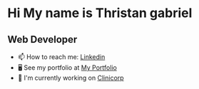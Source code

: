 <h1> Hi My name is Thristan gabriel </h1>

<h2> Web Developer </h2>

- 📫 How to reach me: <a href="www.linkedin.com/in/thristan-gabriel" target="_blank">Linkedin</a>
- 🖥️  See my portfolio at <a href="https://thristan-9.github.io/My-portfolio/" target="_blank">My Portfolio</a>
- 🚀  I'm currently working on <a href="https://www.clinicorp.com/" target="_blank">Clinicorp</a>
